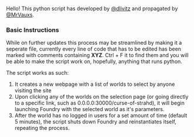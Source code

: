 Hello! This python script has developed by [@dlivitz](https://github.com/dlivitz) and propagated by [@MrVauxs](https://github.com/MrVauxs).
### Basic Instructions

While on further updates this process may be streamlined by making it a seperate file, currently every line of code that has to be edited has been marked with comments containing **XYZ**.
Ctrl + F it to find them and you will be able to make the script work on, hopefully, anything that runs python.
  
The script works as such:
  
1. It creates a new webpage with a list of worlds to select by anyone visiting the site
2. Upon clicking any of the worlds on the selection page (or going directly to a specific link, such as 0.0.0.0:30000/curse-of-strahd), it will begin launching Foundry with the selected world as it's parameters.
3. After the world has no logged in users for a set amount of time (default 5 minutes), the script shuts down Foundry and reinstantiates itself, repeating the process.
